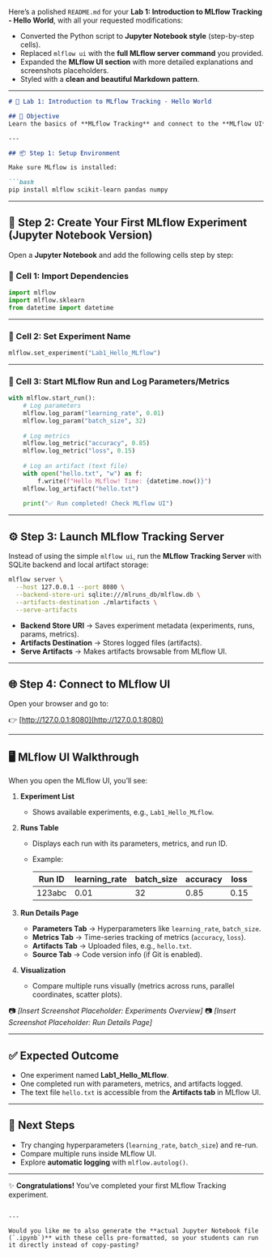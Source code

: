 Here’s a polished `README.md` for your **Lab 1: Introduction to MLflow Tracking - Hello World**, with all your requested modifications:

* Converted the Python script to **Jupyter Notebook style** (step-by-step cells).
* Replaced `mlflow ui` with the **full MLflow server command** you provided.
* Expanded the **MLflow UI section** with more detailed explanations and screenshots placeholders.
* Styled with a **clean and beautiful Markdown pattern**.

---

````markdown
# 🚀 Lab 1: Introduction to MLflow Tracking - Hello World

## 🎯 Objective
Learn the basics of **MLflow Tracking** and connect to the **MLflow UI** to explore experiments, runs, parameters, metrics, and artifacts.

---

## 📦 Step 1: Setup Environment

Make sure MLflow is installed:

```bash
pip install mlflow scikit-learn pandas numpy
````

---

## 📝 Step 2: Create Your First MLflow Experiment (Jupyter Notebook Version)

Open a **Jupyter Notebook** and add the following cells step by step:

### 🔹 Cell 1: Import Dependencies

```python
import mlflow
import mlflow.sklearn
from datetime import datetime
```

---

### 🔹 Cell 2: Set Experiment Name

```python
mlflow.set_experiment("Lab1_Hello_MLflow")
```

---

### 🔹 Cell 3: Start MLflow Run and Log Parameters/Metrics

```python
with mlflow.start_run():
    # Log parameters
    mlflow.log_param("learning_rate", 0.01)
    mlflow.log_param("batch_size", 32)
    
    # Log metrics
    mlflow.log_metric("accuracy", 0.85)
    mlflow.log_metric("loss", 0.15)
    
    # Log an artifact (text file)
    with open("hello.txt", "w") as f:
        f.write(f"Hello MLflow! Time: {datetime.now()}")
    mlflow.log_artifact("hello.txt")
    
    print("✅ Run completed! Check MLflow UI")
```

---

## ⚙️ Step 3: Launch MLflow Tracking Server

Instead of using the simple `mlflow ui`, run the **MLflow Tracking Server** with SQLite backend and local artifact storage:

```bash
mlflow server \
  --host 127.0.0.1 --port 8080 \
  --backend-store-uri sqlite:///mlruns_db/mlflow.db \
  --artifacts-destination ./mlartifacts \
  --serve-artifacts
```

* **Backend Store URI** → Saves experiment metadata (experiments, runs, params, metrics).
* **Artifacts Destination** → Stores logged files (artifacts).
* **Serve Artifacts** → Makes artifacts browsable from MLflow UI.

---

## 🌐 Step 4: Connect to MLflow UI

Open your browser and go to:

👉 [http://127.0.0.1:8080](http://127.0.0.1:8080)

---

## 🖥️ MLflow UI Walkthrough

When you open the MLflow UI, you’ll see:

1. **Experiment List**

   * Shows available experiments, e.g., `Lab1_Hello_MLflow`.

2. **Runs Table**

   * Displays each run with its parameters, metrics, and run ID.
   * Example:

     | Run ID | learning_rate | batch_size | accuracy | loss |
     | ------ | ------------- | ---------- | -------- | ---- |
     | 123abc | 0.01          | 32         | 0.85     | 0.15 |

3. **Run Details Page**

   * **Parameters Tab** → Hyperparameters like `learning_rate`, `batch_size`.
   * **Metrics Tab** → Time-series tracking of metrics (`accuracy`, `loss`).
   * **Artifacts Tab** → Uploaded files, e.g., `hello.txt`.
   * **Source Tab** → Code version info (if Git is enabled).

4. **Visualization**

   * Compare multiple runs visually (metrics across runs, parallel coordinates, scatter plots).

📷 *[Insert Screenshot Placeholder: Experiments Overview]*
📷 *[Insert Screenshot Placeholder: Run Details Page]*

---

## ✅ Expected Outcome

* One experiment named **Lab1_Hello_MLflow**.
* One completed run with parameters, metrics, and artifacts logged.
* The text file `hello.txt` is accessible from the **Artifacts tab** in MLflow UI.

---

## 🔮 Next Steps

* Try changing hyperparameters (`learning_rate`, `batch_size`) and re-run.
* Compare multiple runs inside MLflow UI.
* Explore **automatic logging** with `mlflow.autolog()`.

---

✨ **Congratulations!** You’ve completed your first MLflow Tracking experiment.

```

---

Would you like me to also generate the **actual Jupyter Notebook file (`.ipynb`)** with these cells pre-formatted, so your students can run it directly instead of copy-pasting?
```
